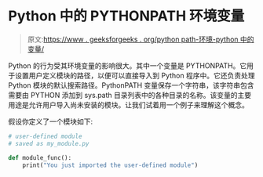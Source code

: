 # Python 中的 PYTHONPATH 环境变量

> 原文:[https://www . geeksforgeeks . org/python path-环境-python 中的变量/](https://www.geeksforgeeks.org/pythonpath-environment-variable-in-python/)

Python 的行为受其环境变量的影响很大。其中一个变量是 PYTHONPATH。它用于设置用户定义模块的路径，以便可以直接导入到 Python 程序中。它还负责处理 Python 模块的默认搜索路径。PythonPATH 变量保存一个字符串，该字符串包含需要由 PYTHON 添加到 sys.path 目录列表中的各种目录的名称。该变量的主要用途是允许用户导入尚未安装的模块。让我们试着用一个例子来理解这个概念。

假设你定义了一个模块如下:

```py
# user-defined module
# saved as my_module.py

def module_func():
    print("You just imported the user-defined module")
```